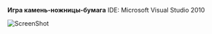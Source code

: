 **Игра камень-ножницы-бумага**
IDE: Microsoft Visual Studio 2010

![ScreenShot](https://raw.github.com/mashalypa/Roshambo/master/Roshambo.jpg)
